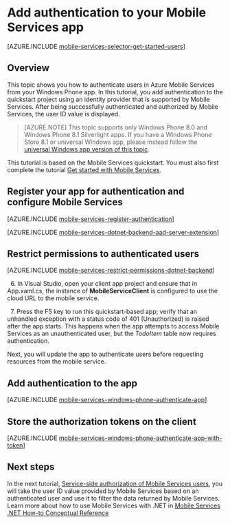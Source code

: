 <properties 
	pageTitle="Add authentication to your Windows Phone Silverlight app | Azure Mobile Services" 
	description="Learn how to use Mobile Services to authenticate users of your Windows Phone Silverlight app through a variety of identity providers, including Google, Facebook, Twitter, and Microsoft account." 
	services="mobile-services" 
	documentationCenter="windows" 
	authors="ggailey777" 
	manager="dwrede" 
	editor=""/>

<tags 
	ms.service="mobile-services" 
	ms.workload="mobile" 
	ms.tgt_pltfrm="mobile-windows-phone" 
	ms.devlang="dotnet" 
	ms.topic="article" 
	ms.date="07/21/2015" 
	ms.author="glenga"/>

# Add authentication to your Mobile Services app

[AZURE.INCLUDE [mobile-services-selector-get-started-users](../../includes/mobile-services-selector-get-started-users.md)]

## Overview

This topic shows you how to authenticate users in Azure Mobile Services from your Windows Phone app. In this tutorial, you add authentication to the quickstart project using an identity provider that is supported by Mobile Services. After being successfully authenticated and authorized by Mobile Services, the user ID value is displayed.

>[AZURE.NOTE] This topic supports only Windows Phone 8.0 and Windows Phone 8.1 Silverlight apps. If you have a Windows Phone Store 8.1 or universal Windows app, please instead follow the [universal Windows app version of this topic](mobile-services-dotnet-backend-windows-universal-dotnet-get-started-users.md).

This tutorial is based on the Mobile Services quickstart. You must also first complete the tutorial [Get started with Mobile Services]. 

## Register your app for authentication and configure Mobile Services

[AZURE.INCLUDE [mobile-services-register-authentication](../../includes/mobile-services-register-authentication.md)] 

[AZURE.INCLUDE [mobile-services-dotnet-backend-aad-server-extension](../../includes/mobile-services-dotnet-backend-aad-server-extension.md)] 

##  Restrict permissions to authenticated users

[AZURE.INCLUDE [mobile-services-restrict-permissions-dotnet-backend](../../includes/mobile-services-restrict-permissions-dotnet-backend.md)] 

&nbsp;&nbsp;6. In Visual Studio, open your client app project and ensure that in App.xaml.cs, the instance of **MobileServiceClient** is configured to use the cloud URL to the mobile service.

&nbsp;&nbsp;7. Press the F5 key to run this quickstart-based app; verify that an unhandled exception with a status code of 401 (Unauthorized) is raised after the app starts. This happens when the app attempts to access Mobile Services as an unauthenticated user, but the *TodoItem* table now requires authentication. 

Next, you will update the app to authenticate users before requesting resources from the mobile service.

## Add authentication to the app

[AZURE.INCLUDE [mobile-services-windows-phone-authenticate-app](../../includes/mobile-services-windows-phone-authenticate-app.md)]

## Store the authorization tokens on the client

[AZURE.INCLUDE [mobile-services-windows-phone-authenticate-app-with-token](../../includes/mobile-services-windows-phone-authenticate-app-with-token.md)] 

##  Next steps

In the next tutorial, [Service-side authorization of Mobile Services users][Authorize users with scripts], you will take the user ID value provided by Mobile Services based on an authenticated user and use it to filter the data returned by Mobile Services. Learn more about how to use Mobile Services with .NET in [Mobile Services .NET How-to Conceptual Reference]

<!-- Anchors. -->


<!-- URLs. -->
[Submit an app page]: http://go.microsoft.com/fwlink/p/?LinkID=266582
[My Applications]: http://go.microsoft.com/fwlink/p/?LinkId=262039
[Live SDK for Windows]: http://go.microsoft.com/fwlink/p/?LinkId=262253
[Single sign-on for Windows Phone apps by using Live Connect]: mobile-services-windows-phone-single-sign-on.md
[Get started with Mobile Services]: ../mobile-services-dotnet-backend-windows-phone-get-started.md
[Get started with data]: mobile-services-dotnet-backend-windows-phone-get-started-data.md
[Get started with authentication]: mobile-services-dotnet-backend-windows-phone-get-started-users.md
[Get started with push notifications]: mobile-services-dotnet-backend-windows-phone-get-started-push.md
[Authorize users with scripts]: ../mobile-services-dotnet-backend-windows-phone-authorize-users-in-scripts.md
[JavaScript and HTML]: ../mobile-services-dotnet-backend-windows-store-javascript-get-started-users.md

[Azure Management Portal]: https://manage.windowsazure.com/
[Mobile Services .NET How-to Conceptual Reference]: mobile-services-windows-dotnet-how-to-use-client-library.md
[Register your Windows Store app package for Microsoft authentication]: ../mobile-services-how-to-register-store-app-package-microsoft-authentication.md
 